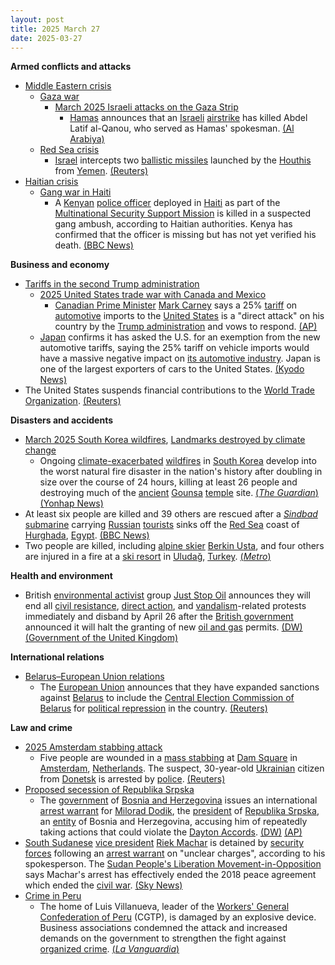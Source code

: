 ```yaml
---
layout: post
title: 2025 March 27
date: 2025-03-27
---
```



**Armed conflicts and attacks**

* [Middle Eastern crisis](https://en.wikipedia.org/wiki/Middle_Eastern_crisis_%282023%E2%80%93present%29 "Middle Eastern crisis (2023–present)")
  + [Gaza war](https://en.wikipedia.org/wiki/Gaza_war "Gaza war")
    - [March 2025 Israeli attacks on the Gaza Strip](https://en.wikipedia.org/wiki/March_2025_Israeli_attacks_on_the_Gaza_Strip "March 2025 Israeli attacks on the Gaza Strip")
      * [Hamas](https://en.wikipedia.org/wiki/Hamas "Hamas") announces that an [Israeli](https://en.wikipedia.org/wiki/Israeli_Defence_Forces "Israeli Defence Forces") [airstrike](https://en.wikipedia.org/wiki/Airstrike "Airstrike") has killed Abdel Latif al-Qanou, who served as Hamas' spokesman. [(Al Arabiya)](https://english.alarabiya.net/News/middle-east/2025/03/27/hamas-spokesperson-qanoua-killed-in-israeli-airstrike-hamas-media-)
  + [Red Sea crisis](https://en.wikipedia.org/wiki/Red_Sea_crisis "Red Sea crisis")
    - [Israel](https://en.wikipedia.org/wiki/Israel "Israel") intercepts two [ballistic missiles](https://en.wikipedia.org/wiki/Ballistic_missile "Ballistic missile") launched by the [Houthis](https://en.wikipedia.org/wiki/Houthis "Houthis") from [Yemen](https://en.wikipedia.org/wiki/Yemen "Yemen"). [(Reuters)](https://www.reuters.com/world/middle-east/sirens-sounded-israel-after-projectile-launched-yemen-military-says-2025-03-27/)
* [Haitian crisis](https://en.wikipedia.org/wiki/Haitian_crisis_%282018%E2%80%93present%29 "Haitian crisis (2018–present)")
  + [Gang war in Haiti](https://en.wikipedia.org/wiki/Gang_war_in_Haiti "Gang war in Haiti")
    - A [Kenyan](https://en.wikipedia.org/wiki/Kenya "Kenya") [police officer](https://en.wikipedia.org/wiki/Kenya_Police "Kenya Police") deployed in [Haiti](https://en.wikipedia.org/wiki/Haiti "Haiti") as part of the [Multinational Security Support Mission](https://en.wikipedia.org/wiki/Multinational_Security_Support_Mission "Multinational Security Support Mission") is killed in a suspected gang ambush, according to Haitian authorities. Kenya has confirmed that the officer is missing but has not yet verified his death. [(BBC News)](https://www.bbc.com/news/articles/cj0ql5yq167o)

**Business and economy**

* [Tariffs in the second Trump administration](https://en.wikipedia.org/wiki/Tariffs_in_the_second_Trump_administration "Tariffs in the second Trump administration")
  + [2025 United States trade war with Canada and Mexico](https://en.wikipedia.org/wiki/2025_United_States_trade_war_with_Canada_and_Mexico "2025 United States trade war with Canada and Mexico")
    - [Canadian Prime Minister](https://en.wikipedia.org/wiki/Prime_Minister_of_Canada "Prime Minister of Canada") [Mark Carney](https://en.wikipedia.org/wiki/Mark_Carney "Mark Carney") says a 25% [tariff](https://en.wikipedia.org/wiki/Tariff "Tariff") on [automotive](https://en.wikipedia.org/wiki/Automotive_industry "Automotive industry") imports to the [United States](https://en.wikipedia.org/wiki/United_States "United States") is a "direct attack" on his country by the [Trump administration](https://en.wikipedia.org/wiki/Second_presidency_of_Donald_Trump "Second presidency of Donald Trump") and vows to respond. [(AP)](https://apnews.com/article/canada-carney-trump-trade-war-a1ed1bb3bb9d69cc4d88eaeabe3ac16b)
  + [Japan](https://en.wikipedia.org/wiki/Japan "Japan") confirms it has asked the U.S. for an exemption from the new automotive tariffs, saying the 25% tariff on vehicle imports would have a massive negative impact on [its automotive industry](https://en.wikipedia.org/wiki/Automotive_industry_in_Japan "Automotive industry in Japan"). Japan is one of the largest exporters of cars to the United States. [(Kyodo News)](https://english.kyodonews.net/news/2025/03/5d5b549dc5ca-update1-japan-vows-appropriate-steps-against-us-auto-tariffs.html)
* The United States suspends financial contributions to the [World Trade Organization](https://en.wikipedia.org/wiki/World_Trade_Organization "World Trade Organization"). [(Reuters)](https://www.reuters.com/world/us-suspends-financial-contributions-wto-trade-sources-say-2025-03-27/)

**Disasters and accidents**

* [March 2025 South Korea wildfires](https://en.wikipedia.org/wiki/March_2025_South_Korea_wildfires "March 2025 South Korea wildfires"), [Landmarks destroyed by climate change](https://en.wikipedia.org/wiki/List_of_landmarks_destroyed_or_damaged_by_climate_change "List of landmarks destroyed or damaged by climate change")
  + Ongoing [climate-exacerbated](https://en.wikipedia.org/wiki/Climate_change "Climate change") [wildfires](https://en.wikipedia.org/wiki/Wildfire "Wildfire") in [South Korea](https://en.wikipedia.org/wiki/South_Korea "South Korea") develop into the worst natural fire disaster in the nation's history after doubling in size over the course of 24 hours, killing at least 26 people and destroying much of the [ancient](https://en.wikipedia.org/wiki/Silla "Silla") [Gounsa](https://en.wikipedia.org/wiki/Gounsa "Gounsa") [temple](https://en.wikipedia.org/wiki/Buddhist_temples_in_Korea "Buddhist temples in Korea") site. [(*The Guardian*)](https://www.theguardian.com/world/2025/mar/27/south-korea-fires-death-toll-rises-worst-in-history?CMP=Share_AndroidApp_Other) [(Yonhap News)](https://en.yna.co.kr/view/AEN20250327001953315)
* At least six people are killed and 39 others are rescued after a [*Sindbad*](/w/index.php?title=Sindbad_(submarine)&action=edit&redlink=1 "Sindbad (submarine) (page does not exist)") [submarine](https://en.wikipedia.org/wiki/Submarine "Submarine") carrying [Russian](https://en.wikipedia.org/wiki/Russia "Russia") [tourists](https://en.wikipedia.org/wiki/Tourism_in_Egypt "Tourism in Egypt") sinks off the [Red Sea](https://en.wikipedia.org/wiki/Red_Sea "Red Sea") coast of [Hurghada](https://en.wikipedia.org/wiki/Hurghada "Hurghada"), [Egypt](https://en.wikipedia.org/wiki/Egypt "Egypt"). [(BBC News)](https://www.bbc.co.uk/news/live/clynd93449kt)
* Two people are killed, including [alpine skier](https://en.wikipedia.org/wiki/Alpine_skiing "Alpine skiing") [Berkin Usta](https://en.wikipedia.org/wiki/Berkin_Usta "Berkin Usta"), and four others are injured in a fire at a [ski resort](https://en.wikipedia.org/wiki/Ski_resort "Ski resort") in [Uludağ](https://en.wikipedia.org/wiki/Uluda%C4%9F "Uludağ"), [Turkey](https://en.wikipedia.org/wiki/Turkey "Turkey"). [(*Metro*)](https://metro.co.uk/2025/03/27/olympic-skier-25-father-killed-fire-abandoned-ski-resort-hotel-22805146)

**Health and environment**

* British [environmental activist](https://en.wikipedia.org/wiki/Environmental_activist "Environmental activist") group [Just Stop Oil](https://en.wikipedia.org/wiki/Just_Stop_Oil "Just Stop Oil") announces they will end all [civil resistance](https://en.wikipedia.org/wiki/Civil_resistance "Civil resistance"), [direct action](https://en.wikipedia.org/wiki/Direct_action "Direct action"), and [vandalism](https://en.wikipedia.org/wiki/Vandalism "Vandalism")-related protests immediately and disband by April 26 after the [British government](https://en.wikipedia.org/wiki/Government_of_the_United_Kingdom "Government of the United Kingdom") announced it will halt the granting of new [oil and gas](https://en.wikipedia.org/wiki/Petroleum_industry "Petroleum industry") permits. [(DW)](https://www.dw.com/en/just-stop-oil-to-end-disruptive-climate-protests/a-72057363) [(Government of the United Kingdom)](https://www.gov.uk/government/consultations/building-the-north-seas-energy-future/building-the-north-seas-energy-future-consultation-document-accessible-webpage)

**International relations**

* [Belarus–European Union relations](https://en.wikipedia.org/wiki/Belarus%E2%80%93European_Union_relations "Belarus–European Union relations")
  + The [European Union](https://en.wikipedia.org/wiki/European_Union "European Union") announces that they have expanded sanctions against [Belarus](https://en.wikipedia.org/wiki/Belarus "Belarus") to include the [Central Election Commission of Belarus](https://en.wikipedia.org/wiki/Central_Election_Commission_of_Belarus "Central Election Commission of Belarus") for [political repression](https://en.wikipedia.org/wiki/Political_repression "Political repression") in the country. [(Reuters)](https://www.reuters.com/world/europe/eu-expands-sanctions-against-belarus-over-political-oppression-2025-03-27/)

**Law and crime**

* [2025 Amsterdam stabbing attack](https://en.wikipedia.org/wiki/2025_Amsterdam_stabbing_attack "2025 Amsterdam stabbing attack")
  + Five people are wounded in a [mass stabbing](https://en.wikipedia.org/wiki/Mass_stabbing "Mass stabbing") at [Dam Square](https://en.wikipedia.org/wiki/Dam_Square "Dam Square") in [Amsterdam](https://en.wikipedia.org/wiki/Amsterdam "Amsterdam"), [Netherlands](https://en.wikipedia.org/wiki/Netherlands "Netherlands"). The suspect, 30-year-old [Ukrainian](https://en.wikipedia.org/wiki/Ukrainians "Ukrainians") citizen from [Donetsk](https://en.wikipedia.org/wiki/Donetsk "Donetsk") is arrested by [police](https://en.wikipedia.org/wiki/National_Police_Corps_%28Netherlands%29 "National Police Corps (Netherlands)"). [(Reuters)](https://www.reuters.com/world/europe/several-people-wounded-stabbing-near-amsterdams-dam-square-2025-03-27/)
* [Proposed secession of Republika Srpska](https://en.wikipedia.org/wiki/Proposed_secession_of_Republika_Srpska "Proposed secession of Republika Srpska")
  + The [government](https://en.wikipedia.org/wiki/Government_of_Bosnia_and_Herzegovina "Government of Bosnia and Herzegovina") of [Bosnia and Herzegovina](https://en.wikipedia.org/wiki/Bosnia_and_Herzegovina "Bosnia and Herzegovina") issues an international [arrest warrant](https://en.wikipedia.org/wiki/Arrest_warrant "Arrest warrant") for [Milorad Dodik](https://en.wikipedia.org/wiki/Milorad_Dodik "Milorad Dodik"), the [president](https://en.wikipedia.org/wiki/President_of_Republika_Srpska "President of Republika Srpska") of [Republika Srpska](https://en.wikipedia.org/wiki/Republika_Srpska "Republika Srpska"), an [entity](https://en.wikipedia.org/wiki/Political_divisions_of_Bosnia_and_Herzegovina "Political divisions of Bosnia and Herzegovina") of Bosnia and Herzegovina, accusing him of repeatedly taking actions that could violate the [Dayton Accords](https://en.wikipedia.org/wiki/Dayton_Agreement "Dayton Agreement"). [(DW)](https://www.dw.com/en/bosnia-issues-international-arrest-warrant-for-milorad-dodik/a-72060737) [(AP)](https://apnews.com/article/bosnia-serbs-dodik-arrest-warrant-a275f3ca18b5e157af31eaabb6ea92a3)
* [South Sudanese](https://en.wikipedia.org/wiki/South_Sudan "South Sudan") [vice president](https://en.wikipedia.org/wiki/Vice_President_of_South_Sudan "Vice President of South Sudan") [Riek Machar](https://en.wikipedia.org/wiki/Riek_Machar "Riek Machar") is detained by [security forces](https://en.wikipedia.org/wiki/South_Sudan_People%27s_Defence_Forces "South Sudan People's Defence Forces") following an [arrest warrant](https://en.wikipedia.org/wiki/Arrest_warrant "Arrest warrant") on "unclear charges", according to his spokesperson. The [Sudan People's Liberation Movement-in-Opposition](https://en.wikipedia.org/wiki/Sudan_People%27s_Liberation_Movement-in-Opposition "Sudan People's Liberation Movement-in-Opposition") says Machar's arrest has effectively ended the 2018 peace agreement which ended the [civil war](https://en.wikipedia.org/wiki/South_Sudanese_Civil_War "South Sudanese Civil War"). [(Sky News)](https://news.sky.com/story/south-sudan-opposition-leader-riek-machar-detained-amid-warnings-of-renewed-civil-war-in-worlds-youngest-country-13336474)
* [Crime in Peru](https://en.wikipedia.org/wiki/Crime_in_Peru "Crime in Peru")
  + The home of Luis Villanueva, leader of the [Workers' General Confederation of Peru](https://en.wikipedia.org/wiki/Confederaci%C3%B3n_General_de_Trabajadores_del_Per%C3%BA "Confederación General de Trabajadores del Perú") (CGTP), is damaged by an explosive device. Business associations condemned the attack and increased demands on the government to strengthen the fight against [organized crime](https://en.wikipedia.org/wiki/Organized_crime "Organized crime"). [(*La Vanguardia*)](https://www.lavanguardia.com/vida/20250328/10527369/maximo-lider-sindical-peru-sufre-ataque-explosivos-casa-agenciaslv20250328.html)
